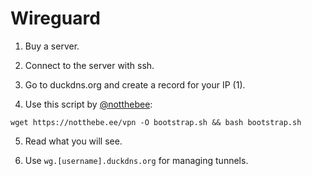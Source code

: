 # Wireguard

1. Buy a server.

2. Connect to the server with ssh.

3. Go to duckdns.org and create a record for your IP (1).

4. Use this script by [@notthebee](https://github.com/notthebee/):

`
wget https://notthebe.ee/vpn -O bootstrap.sh && bash bootstrap.sh
`

5. Read what you will see.

6. Use `wg.[username].duckdns.org` for managing tunnels.
